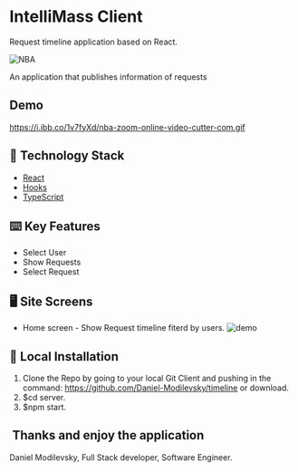 # IntelliMass Client
Request timeline application based on React.


![NBA](https://s9.gifyu.com/images/timeline-online-video-cutter.com.gif)

An application that publishes information of requests 


## Demo
https://i.ibb.co/1v7fyXd/nba-zoom-online-video-cutter-com.gif


## 🏁 Technology Stack
- [React](https://reactjs.org/)
- [Hooks](https://reactjs.org/docs/hooks-intro.html)
- [TypeScript](https://www.typescriptlang.org/)


## ⌨️ Key Features
- Select User
- Show Requests
- Select Request 

## 🖥️‍ Site Screens
- Home screen - Show Request timeline fiterd by users.
![demo](https://s9.gifyu.com/images/TimeLine.md.png)



## 🏃‍ Local Installation

1. Clone the Repo by going to your local Git Client and pushing in the command:
https://github.com/Daniel-Modilevsky/timeline
or download.
2. $cd server.
3. $npm start.


## ‍ Thanks and enjoy the application

Daniel Modilevsky,
Full Stack developer,
Software Engineer.
